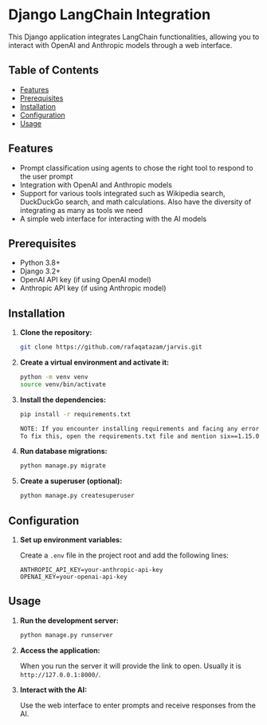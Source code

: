 # Django LangChain Integration
This Django application integrates LangChain functionalities, allowing you to interact with OpenAI and Anthropic models through a web interface.

## Table of Contents

- [Features](#features)
- [Prerequisites](#prerequisites)
- [Installation](#installation)
- [Configuration](#configuration)
- [Usage](#usage)
  
## Features

- Prompt classification using agents to chose the right tool to respond to the user prompt
- Integration with OpenAI and Anthropic models
- Support for various tools integrated such as Wikipedia search, DuckDuckGo search, and math calculations. Also have the diversity of integrating as many as tools we need
- A simple web interface for interacting with the AI models

## Prerequisites

- Python 3.8+
- Django 3.2+
- OpenAI API key (if using OpenAI model)
- Anthropic API key (if using Anthropic model)

## Installation

1. **Clone the repository:**

    ```sh
    git clone https://github.com/rafaqatazam/jarvis.git
    ```

2. **Create a virtual environment and activate it:**

    ```sh
    python -m venv venv
    source venv/bin/activate
    ```

3. **Install the dependencies:**

    ```sh
    pip install -r requirements.txt

    NOTE: If you encounter installing requirements and facing any error stating about package name 'six' like 'ERROR: Could not install packages due to an OSError: [Errno 2] No such file or directory'
    To fix this, open the requirements.txt file and mention six==1.15.0
    ```

4. **Run database migrations:**

    ```sh
    python manage.py migrate
    ```

5. **Create a superuser (optional):**

    ```sh
    python manage.py createsuperuser
    ```

## Configuration

1. **Set up environment variables:**

    Create a `.env` file in the project root and add the following lines:

    ```env
    ANTHROPIC_API_KEY=your-anthropic-api-key
    OPENAI_KEY=your-openai-api-key
    ```

## Usage

1. **Run the development server:**

    ```sh
    python manage.py runserver
    ```

2. **Access the application:**

    When you run the server it will provide the link to open. Usually it is `http://127.0.0.1:8000/`.

3. **Interact with the AI:**

    Use the web interface to enter prompts and receive responses from the AI.
